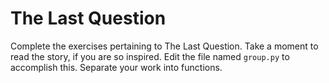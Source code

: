 # The Last Question

Complete the exercises pertaining to The Last Question.
Take a moment to read the story, if you are so inspired.
Edit the file named `group.py` to accomplish this.
Separate your work into functions.

